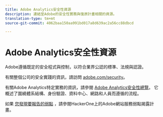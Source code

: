 ```yaml
---
title: Adobe Analytics安全性資源
description: 連結至Adobe的安全性實務與復原計畫相關的資源。
translation-type: tm+mt
source-git-commit: 4062baa150aa991bd017a8d639ac2a56cc88dbcd

---
```



# Adobe Analytics安全性資源

Adobe遵循既定的安全程式與控制，以符合業界公認的標準、法規與認證。

有關整個公司的安全實踐的資訊，請訪問 [adobe.com/security](https://adobe.com/security.html)。

有關Adobe Analytics特定實務的資訊，請參閱 [Adobe Analytics安全性總覽](https://www.adobe.com/content/dam/acom/en/security/pdfs/ADB-AnalyticsSecurity-WP.pdf)。 它概述了圍繞體系結構、身份驗證、資料中心、網路和人員而遵循的流程。

如果 [您發現要報告的弱點](https://hackerone.com/adobe) ，請參閱HackerOne上的Adobe網站服務弱點揭露計畫。
